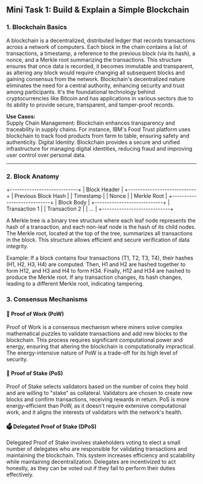 ## Mini Task 1: Build & Explain a Simple Blockchain

### 1. Blockchain Basics

A blockchain is a decentralized, distributed ledger that records transactions across a network of computers. 
Each block in the chain contains a list of transactions, a timestamp, a reference to the previous block (via its hash), a nonce, and a Merkle root summarizing the transactions. 
This structure ensures that once data is recorded, it becomes immutable and transparent, as altering any block would require changing all subsequent blocks and gaining consensus from the network. 
Blockchain's decentralized nature eliminates the need for a central authority, enhancing security and trust among participants. 
It's the foundational technology behind cryptocurrencies like Bitcoin and has applications in various sectors due to its ability to provide secure, transparent, and tamper-proof records.

**Use Cases:**  
Supply Chain Management: Blockchain enhances transparency and traceability in supply chains. For instance, IBM's Food Trust platform uses blockchain to track food products from farm to table, ensuring safety and authenticity. 
Digital Identity: Blockchain provides a secure and unified infrastructure for managing digital identities, reducing fraud and improving user control over personal data.

---

### 2. Block Anatomy

+----------------------------+
|        Block Header        |
+----------------------------+
| Previous Block Hash        |
| Timestamp                  |
| Nonce                      |
| Merkle Root                |
+----------------------------+
|        Block Body          |
+----------------------------+
| Transaction 1              |
| Transaction 2              |
| ...                        |
+----------------------------+

A Merkle tree is a binary tree structure where each leaf node represents the hash of a transaction, and each non-leaf node is the hash of its child nodes. The Merkle root, located at the top of the tree, summarizes all transactions in the block. This structure allows efficient and secure verification of data integrity.

Example: If a block contains four transactions (T1, T2, T3, T4), their hashes (H1, H2, H3, H4) are computed. Then, H1 and H2 are hashed together to form H12, and H3 and H4 to form H34. Finally, H12 and H34 are hashed to produce the Merkle root. If any transaction changes, its hash changes, leading to a different Merkle root, indicating tampering.

### 3. Consensus Mechanisms

#### 🔨 Proof of Work (PoW) 
Proof of Work is a consensus mechanism where miners solve complex mathematical puzzles to validate transactions and add new blocks to the blockchain. This process requires significant computational power and energy, ensuring that altering the blockchain is computationally impractical. The energy-intensive nature of PoW is a trade-off for its high level of security.


#### 🌿 Proof of Stake (PoS)  
Proof of Stake selects validators based on the number of coins they hold and are willing to "stake" as collateral. Validators are chosen to create new blocks and confirm transactions, receiving rewards in return. PoS is more energy-efficient than PoW, as it doesn't require extensive computational work, and it aligns the interests of validators with the network's health.

#### 🗳 Delegated Proof of Stake (DPoS)  
Delegated Proof of Stake involves stakeholders voting to elect a small number of delegates who are responsible for validating transactions and maintaining the blockchain. This system increases efficiency and scalability while maintaining decentralization. Delegates are incentivized to act honestly, as they can be voted out if they fail to perform their duties effectively.
